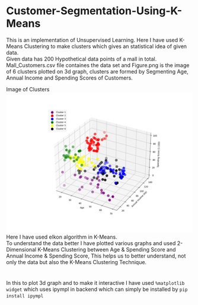 # Customer-Segmentation-Using-K-Means
This is an implementation of Unsupervised Learning. Here I have used K-Means Clustering to make clusters which gives an statistical idea of given data.  
Given data has 200 Hypothetical data points of a mall in total.  
Mall_Customers.csv file containes the data set and Figure.png is the image of 6 clusters plotted on 3d graph, clusters are formed by Segmenting Age, Annual Income and Spending Scores of Customers.  
  
Image of Clusters  
![Screenshot](Figure.png)  
Here I have used elkon algorithm in K-Means.  
To understand the data better I have plotted various graphs and used 2-Dimensional K-Means Clustering between Age & Spending Score and Annual Income & Spending Score, This helps us to better understand, not only the data but also the K-Means Clustering Technique.  
#
In this to plot 3d graph and to make it interactive I have used ``` %matplotlib widget ```
which uses ipympl in backend which can simply be installed by ``` pip install ipympl ```
